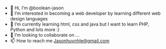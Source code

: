 - 👋 Hi, I’m @boolean-jason
- 👀 I’m interested in becoming a web developer by learning different web design languages
- 🌱 I’m currently learning html, css and java but I want to learn PHP, Python and lots more :)
- 💞️ I’m looking to collaborate on ...
- 📫 How to reach me Jasonhuynhle@gmail.com

<!---
boolean-jason/boolean-jason is a ✨ special ✨ repository because its `README.md` (this file) appears on your GitHub profile.
You can click the Preview link to take a look at your changes.
--->
